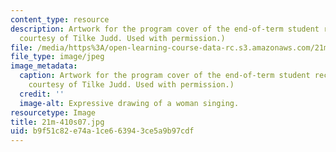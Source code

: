 ```yaml
---
content_type: resource
description: Artwork for the program cover of the end-of-term student recital. (Image
  courtesy of Tilke Judd. Used with permission.)
file: /media/https%3A/open-learning-course-data-rc.s3.amazonaws.com/21m-410-vocal-repertoire-and-performance-women-composers-spring-2007/b9f51c82e74a1ce663943ce5a9b97cdf_21m-410s07.jpg
file_type: image/jpeg
image_metadata:
  caption: Artwork for the program cover of the end-of-term student recital. (Image
    courtesy of Tilke Judd. Used with permission.)
  credit: ''
  image-alt: Expressive drawing of a woman singing.
resourcetype: Image
title: 21m-410s07.jpg
uid: b9f51c82-e74a-1ce6-6394-3ce5a9b97cdf
---
```

